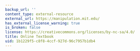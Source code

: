 ```yaml
---
backup_url: ''
content_type: external-resource
external_url: https://manipulation.mit.edu/
has_external_license_warning: true
is_broken: false
license: https://creativecommons.org/licenses/by-nc-sa/4.0/
title: Online Textbook
uid: 1b1229f5-c8f8-4ccf-927d-96c7957b1db4
---
```


